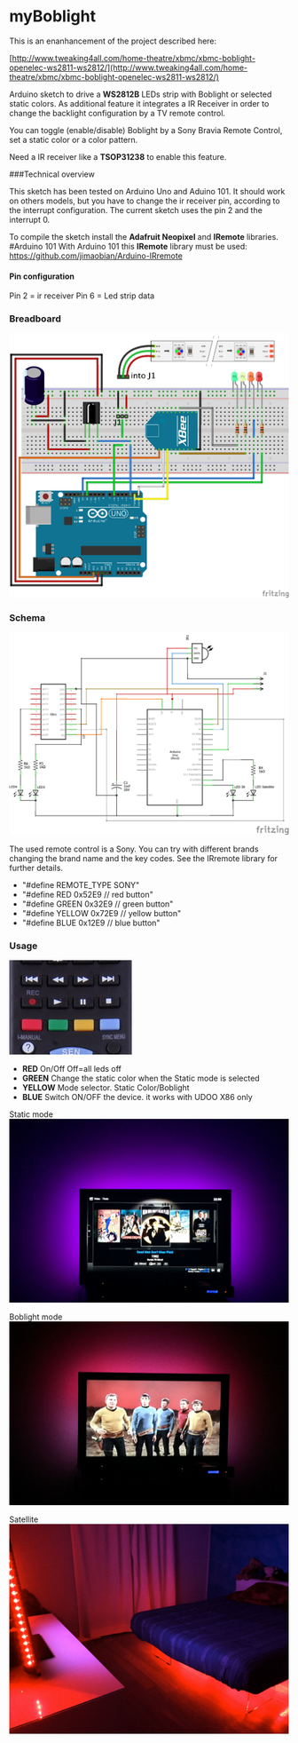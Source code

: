 # myBoblight

This is an enanhancement of the project described here:

[http://www.tweaking4all.com/home-theatre/xbmc/xbmc-boblight-openelec-ws2811-ws2812/](http://www.tweaking4all.com/home-theatre/xbmc/xbmc-boblight-openelec-ws2811-ws2812/)

Arduino sketch to drive a **WS2812B** LEDs strip with Boblight or selected static colors.
As additional feature it integrates a IR Receiver in order to change the backlight configuration by a TV remote control. 

You can toggle (enable/disable) Boblight by a Sony Bravia Remote Control, set a static color or a color pattern.

Need a IR receiver like a **TSOP31238** to enable this feature.

###Technical overview

This sketch has been tested on Arduino Uno and Aduino 101. 
It should work on others models, but you have to change the ir receiver pin, according to the interrupt configuration.
The current sketch uses the pin 2 and the interrupt 0.

To compile the sketch install the **Adafruit Neopixel** and **IRemote** libraries.
#Arduino 101
With Arduino 101 this **IRemote** library must be used: https://github.com/jimaobian/Arduino-IRremote


#### Pin configuration

Pin 2 = ir receiver
Pin 6 = Led strip data

### Breadboard

![](https://raw.githubusercontent.com/theflorianmaas/myBoblight/master/images/myBoblight_bb.png)

### Schema
![](https://raw.githubusercontent.com/theflorianmaas/myBoblight/master/images/myBoblight_schem.png)

The used remote control is a Sony. You can try with different brands changing the brand name and the key codes. See the IRremote library for further details.

- "#define REMOTE_TYPE	SONY"
- "#define RED     		0x52E9 // red button"
- "#define GREEN   		0x32E9 // green button"
- "#define YELLOW  		0x72E9 // yellow button"
- "#define BLUE    		0x12E9 // blue button"


### Usage

![](https://github.com/theflorianmaas/myBoblight/blob/master/images/remotecontrol.png?raw=true)

- **RED** 		On/Off  Off=all leds off
- **GREEN**		Change the static color when the Static mode is selected
- **YELLOW**	Mode selector. Static Color/Boblight
- **BLUE**		Switch ON/OFF the device. it works with UDOO X86 only


Static mode
![](https://github.com/theflorianmaas/myBoblight/blob/master/images/static.png?raw=true)

Boblight mode
![](https://github.com/theflorianmaas/myBoblight/blob/master/images/boblight.png?raw=true)

Satellite
![](https://github.com/theflorianmaas/myBoblight/blob/master/images/bedroom.jpg?raw=true)





